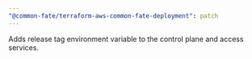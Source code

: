 ```yaml
---
"@common-fate/terraform-aws-common-fate-deployment": patch
---
```


Adds release tag environment variable to the control plane and access services.
